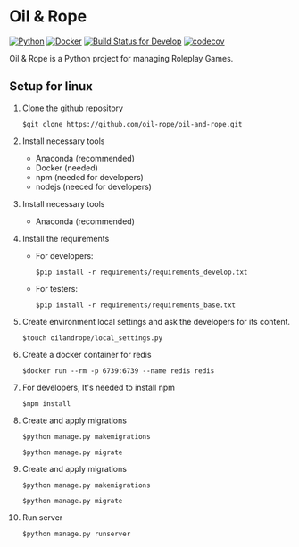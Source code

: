 # Oil &amp; Rope

[![Python](https://img.shields.io/badge/Python-3.6+-green.svg?style=flat-square)](https://www.python.org/downloads/)
[![Docker](https://img.shields.io/badge/Docker-latest-blue.svg?style=flat-square)](https://docs.docker.com/)
[![Build Status for Develop](https://travis-ci.com/oil-rope/oil-and-rope.svg?branch=develop)](https://travis-ci.com/oil-rope/oil-and-rope)
[![codecov](https://codecov.io/gh/oil-rope/oil-and-rope/branch/develop/graph/badge.svg)](https://codecov.io/gh/oil-rope/oil-and-rope)

Oil &amp; Rope is a Python project for managing Roleplay Games.


## Setup for linux

1. Clone the github repository

    ```$git clone https://github.com/oil-rope/oil-and-rope.git```

2. Install necessary tools
    - Anaconda (recommended)
    - Docker (needed)
    - npm (needed for developers)
    - nodejs (neeced for developers)

2. Install necessary tools
    - Anaconda (recommended)

3. Install the requirements
    - For developers: 

        ```$pip install -r requirements/requirements_develop.txt```
    - For testers:

        ```$pip install -r requirements/requirements_base.txt```

4. Create environment local settings and ask the developers for its content.

    ```$touch oilandrope/local_settings.py```

5. Create a docker container for redis

    ```$docker run --rm -p 6739:6739 --name redis redis``` 

6. For developers, It's needed to install npm

    ```$npm install```

7. Create and apply migrations

    ```$python manage.py makemigrations```

    ```$python manage.py migrate```

7. Create and apply migrations

    ```$python manage.py makemigrations```

    ```$python manage.py migrate```

7. Run server

    ```$python manage.py runserver```
